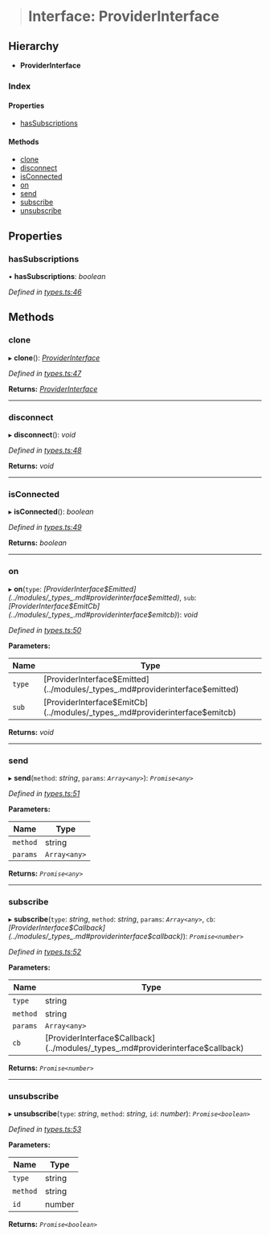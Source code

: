 > # Interface: ProviderInterface

## Hierarchy

* **ProviderInterface**

### Index

#### Properties

* [hasSubscriptions](_types_.providerinterface.md#hassubscriptions)

#### Methods

* [clone](_types_.providerinterface.md#clone)
* [disconnect](_types_.providerinterface.md#disconnect)
* [isConnected](_types_.providerinterface.md#isconnected)
* [on](_types_.providerinterface.md#on)
* [send](_types_.providerinterface.md#send)
* [subscribe](_types_.providerinterface.md#subscribe)
* [unsubscribe](_types_.providerinterface.md#unsubscribe)

## Properties

###  hasSubscriptions

• **hasSubscriptions**: *boolean*

*Defined in [types.ts:46](https://github.com/polkadot-js/api/blob/7229a5f/packages/rpc-provider/src/types.ts#L46)*

## Methods

###  clone

▸ **clone**(): *[ProviderInterface](_types_.providerinterface.md)*

*Defined in [types.ts:47](https://github.com/polkadot-js/api/blob/7229a5f/packages/rpc-provider/src/types.ts#L47)*

**Returns:** *[ProviderInterface](_types_.providerinterface.md)*

___

###  disconnect

▸ **disconnect**(): *void*

*Defined in [types.ts:48](https://github.com/polkadot-js/api/blob/7229a5f/packages/rpc-provider/src/types.ts#L48)*

**Returns:** *void*

___

###  isConnected

▸ **isConnected**(): *boolean*

*Defined in [types.ts:49](https://github.com/polkadot-js/api/blob/7229a5f/packages/rpc-provider/src/types.ts#L49)*

**Returns:** *boolean*

___

###  on

▸ **on**(`type`: *[ProviderInterface$Emitted](../modules/_types_.md#providerinterface$emitted)*, `sub`: *[ProviderInterface$EmitCb](../modules/_types_.md#providerinterface$emitcb)*): *void*

*Defined in [types.ts:50](https://github.com/polkadot-js/api/blob/7229a5f/packages/rpc-provider/src/types.ts#L50)*

**Parameters:**

Name | Type |
------ | ------ |
`type` | [ProviderInterface$Emitted](../modules/_types_.md#providerinterface$emitted) |
`sub` | [ProviderInterface$EmitCb](../modules/_types_.md#providerinterface$emitcb) |

**Returns:** *void*

___

###  send

▸ **send**(`method`: *string*, `params`: *`Array<any>`*): *`Promise<any>`*

*Defined in [types.ts:51](https://github.com/polkadot-js/api/blob/7229a5f/packages/rpc-provider/src/types.ts#L51)*

**Parameters:**

Name | Type |
------ | ------ |
`method` | string |
`params` | `Array<any>` |

**Returns:** *`Promise<any>`*

___

###  subscribe

▸ **subscribe**(`type`: *string*, `method`: *string*, `params`: *`Array<any>`*, `cb`: *[ProviderInterface$Callback](../modules/_types_.md#providerinterface$callback)*): *`Promise<number>`*

*Defined in [types.ts:52](https://github.com/polkadot-js/api/blob/7229a5f/packages/rpc-provider/src/types.ts#L52)*

**Parameters:**

Name | Type |
------ | ------ |
`type` | string |
`method` | string |
`params` | `Array<any>` |
`cb` | [ProviderInterface$Callback](../modules/_types_.md#providerinterface$callback) |

**Returns:** *`Promise<number>`*

___

###  unsubscribe

▸ **unsubscribe**(`type`: *string*, `method`: *string*, `id`: *number*): *`Promise<boolean>`*

*Defined in [types.ts:53](https://github.com/polkadot-js/api/blob/7229a5f/packages/rpc-provider/src/types.ts#L53)*

**Parameters:**

Name | Type |
------ | ------ |
`type` | string |
`method` | string |
`id` | number |

**Returns:** *`Promise<boolean>`*